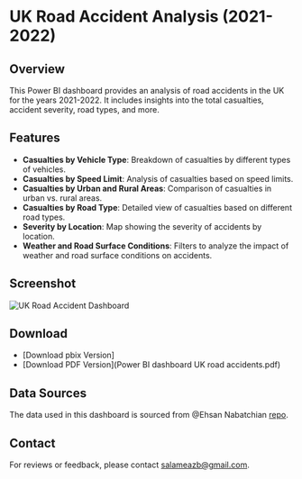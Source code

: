 # UK Road Accident Analysis (2021-2022)

## Overview
This Power BI dashboard provides an analysis of road accidents in the UK for the years 2021-2022. It includes insights into the total casualties, accident severity, road types, and more.

## Features
- **Casualties by Vehicle Type**: Breakdown of casualties by different types of vehicles.
- **Casualties by Speed Limit**: Analysis of casualties based on speed limits.
- **Casualties by Urban and Rural Areas**: Comparison of casualties in urban vs. rural areas.
- **Casualties by Road Type**: Detailed view of casualties based on different road types.
- **Severity by Location**: Map showing the severity of accidents by location.
- **Weather and Road Surface Conditions**: Filters to analyze the impact of weather and road surface conditions on accidents.

## Screenshot
![UK Road Accident Dashboard](Power-BI-dashboard-UK-road-accidents.png)

## Download
- [Download pbix Version]
- [Download PDF Version](Power BI dashboard UK road accidents.pdf)

## Data Sources
The data used in this dashboard is sourced from @Ehsan Nabatchian [repo](https://github.com/Ethann93/UK-ROAD-ACCIDENT-ANALYSIS-Dashboard-).

## Contact
For reviews or feedback, please contact [salameazb@gmail.com](salameazb@gmail.com).
